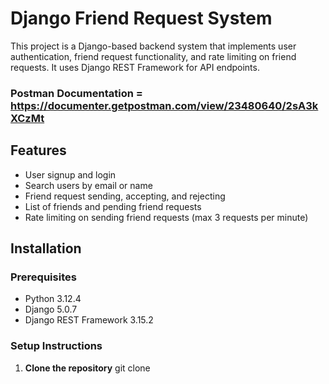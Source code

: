 # Django Friend Request System

This project is a Django-based backend system that implements user authentication, friend request functionality, and rate limiting on friend requests. It uses Django REST Framework for API endpoints.

### Postman Documentation = https://documenter.getpostman.com/view/23480640/2sA3kXCzMt

## Features

- User signup and login
- Search users by email or name
- Friend request sending, accepting, and rejecting
- List of friends and pending friend requests
- Rate limiting on sending friend requests (max 3 requests per minute)

## Installation

### Prerequisites

- Python 3.12.4
- Django 5.0.7
- Django REST Framework 3.15.2

### Setup Instructions

1. **Clone the repository**
   git clone [<repository-url>](https://github.com/ompakash/friendrequests.git)
   
